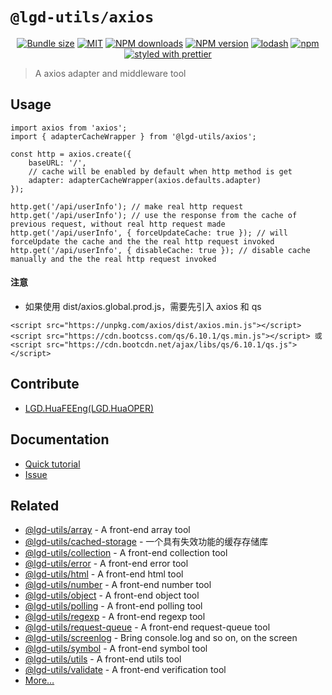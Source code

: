 <!--
 * @Author: shiconghua
 * @Alias: LGD.HuaFEEng
 * @Date: 2021-09-10 20:12:33
 * @LastEditTime: 2021-12-30 17:58:54
 * @LastEditors: shiconghua
 * @Description: file content
 * @FilePath: /lgd-utils/packages/axios/README.md
-->
# `@lgd-utils/axios`

<div align="center">

[![Bundle size](https://img.shields.io/bundlephobia/minzip/@lgd-utils/axios.svg)](https://bundlephobia.com/result?p=@lgd-utils/axios)
[![MIT](https://img.shields.io/badge/license-MIT-000000.svg)](https://opensource.org/licenses/MIT/)
[![NPM downloads](https://img.shields.io/npm/dm/@lgd-utils/axios.svg?style=flat)](https://npmjs.org/package/@lgd-utils/axios)
[![NPM version](https://img.shields.io/npm/v/@lgd-utils/axios.svg?style=flat)](https://npmjs.org/package/@lgd-utils/axios)
[![lodash](https://img.shields.io/badge/lodash-4-green.svg)](https://github.com/lodash/lodash)
[![npm](https://img.shields.io/npm/dt/@lgd-utils/axios)](https://www.npmjs.com/package/@lgd-utils/axios)
[![styled with prettier](https://img.shields.io/badge/styled_with-prettier-ff69b4.svg)](https://github.com/prettier/prettier)

</div>

> A axios adapter and middleware tool

## Usage

```
import axios from 'axios';
import { adapterCacheWrapper } from '@lgd-utils/axios';

const http = axios.create({
	baseURL: '/',
	// cache will be enabled by default when http method is get
	adapter: adapterCacheWrapper(axios.defaults.adapter)
});

http.get('/api/userInfo'); // make real http request
http.get('/api/userInfo'); // use the response from the cache of previous request, without real http request made
http.get('/api/userInfo', { forceUpdateCache: true }); // will forceUpdate the cache and the the real http request invoked
http.get('/api/userInfo', { disableCache: true }); // disable cache manually and the the real http request invoked
```

#### 注意
- 如果使用 dist/axios.global.prod.js，需要先引入 axios 和 qs
```
<script src="https://unpkg.com/axios/dist/axios.min.js"></script>
<script src="https://cdn.bootcss.com/qs/6.10.1/qs.min.js"></script> 或
<script src="https://cdn.bootcdn.net/ajax/libs/qs/6.10.1/qs.js"></script>
```

## Contribute

- [LGD.HuaFEEng(LGD.HuaOPER)][blog]

## Documentation

- [Quick tutorial](https://github.com/LGDHuaOPER/lgd-utils/tree/main/packages/axios#readme)
- [Issue](https://github.com/LGDHuaOPER/lgd-utils/issues)

## Related

- [@lgd-utils/array](https://github.com/LGDHuaOPER/lgd-utils/tree/main/packages/array) - A front-end array tool
- [@lgd-utils/cached-storage](https://github.com/LGDHuaOPER/lgd-utils/tree/main/packages/cached-storage) - 一个具有失效功能的缓存存储库
- [@lgd-utils/collection](https://github.com/LGDHuaOPER/lgd-utils/tree/main/packages/collection) - A front-end collection tool
- [@lgd-utils/error](https://github.com/LGDHuaOPER/lgd-utils/tree/main/packages/error) - A front-end error tool
- [@lgd-utils/html](https://github.com/LGDHuaOPER/lgd-utils/tree/main/packages/html) - A front-end html tool
- [@lgd-utils/number](https://github.com/LGDHuaOPER/lgd-utils/tree/main/packages/number) - A front-end number tool
- [@lgd-utils/object](https://github.com/LGDHuaOPER/lgd-utils/tree/main/packages/object) - A front-end object tool
- [@lgd-utils/polling](https://github.com/LGDHuaOPER/lgd-utils/tree/main/packages/polling) - A front-end polling tool
- [@lgd-utils/regexp](https://github.com/LGDHuaOPER/lgd-utils/tree/main/packages/regexp) - A front-end regexp tool
- [@lgd-utils/request-queue](https://github.com/LGDHuaOPER/lgd-utils/tree/main/packages/request-queue) - A front-end request-queue tool
- [@lgd-utils/screenlog](https://github.com/LGDHuaOPER/lgd-utils/tree/main/packages/screenlog) - Bring console.log and so on, on the screen
- [@lgd-utils/symbol](https://github.com/LGDHuaOPER/lgd-utils/tree/main/packages/symbol) - A front-end symbol tool
- [@lgd-utils/utils](https://github.com/LGDHuaOPER/lgd-utils/tree/main/packages/utils) - A front-end utils tool
- [@lgd-utils/validate](https://github.com/LGDHuaOPER/lgd-utils/tree/main/packages/validate) - A front-end verification tool
- [More…](https://github.com/LGDHuaOPER/lgd-utils)

[blog]: https://lgdhuaoper.github.io/ '敬昭的博客'
